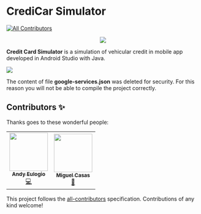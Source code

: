 # CrediCar Simulator
<!-- ALL-CONTRIBUTORS-BADGE:START - Do not remove or modify this section -->
[![All Contributors](https://img.shields.io/badge/all_contributors-1-orange.svg?style=flat-square)](#contributors-)
<!-- ALL-CONTRIBUTORS-BADGE:END -->
<p align="center">
  <img src="https://imgur.com/ApdrbWu.png">
</p>

**Credit Card Simulator** is a simulation of vehicular credit in mobile app developed in Android Studio with Java.

![](https://i.imgur.com/MQKZq16.gif)

The content of file **google-services.json** was deleted for security. For this reason you will not be able to compile the project correctly.

## Contributors ✨

Thanks goes to these wonderful people:

<!-- ALL-CONTRIBUTORS-LIST:START - Do not remove or modify this section -->
<!-- prettier-ignore-start -->
<!-- markdownlint-disable -->
<table>
  <tr>
    <td align="center"><a href="https://www.andygeek.com/"><img src="https://avatars1.githubusercontent.com/u/34007326?v=4" width="100px;" alt=""/><br /><sub><b>Andy Eulogio</b></sub></a><br /><a href="https://github.com/andygeek/CreditCar_Simulator/commits?author=andygeek" title="Code">💻</a></td>
    <td align="center"><a href="https://github.com/0bsess"><img src="https://avatars3.githubusercontent.com/u/42263178?v=4" width="100px;" alt=""/><br /><sub><b>Miguel Casas</b></sub></a><br /><a href="#design-0bsess" title="Design">🎨</a></td>
  </tr>
</table>

<!-- markdownlint-enable -->
<!-- prettier-ignore-end -->
<!-- ALL-CONTRIBUTORS-LIST:END -->

This project follows the [all-contributors](https://github.com/all-contributors/all-contributors) specification. Contributions of any kind welcome!
